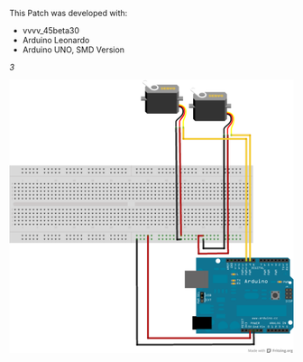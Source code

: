 This Patch was developed with:
* vvvv_45beta30
* Arduino Leonardo
* Arduino UNO, SMD Version

_3_

![imagename](div/Servomotor.png)
